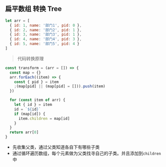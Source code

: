 ## 扁平数组 转换 Tree

```js
let arr = [
  { id: 1, name: '部门1', pid: 0 },
  { id: 2, name: '部门2', pid: 1 },
  { id: 3, name: '部门3', pid: 1 },
  { id: 4, name: '部门4', pid: 3 },
  { id: 5, name: '部门5', pid: 4 }
]
```

> 代码转换原理

```js
const transform = (arr = []) => {
  const map = {}
  arr.forEach((item) => {
    const { pid } = item
    ;(map[pid] || (map[pid] = [])).push(item)
  })

  for (const item of arr) {
    let { id } = item
    id = `${id}`
    if (map[id]) {
      item.children = map[id]
    }
  }
  return arr[0]
}
```

- 先收集父类，通过父类知道各自下有哪些子类
- 通过循环遍历数组，每个元素做为父类找寻自己的子类。并且添加到`children`中

